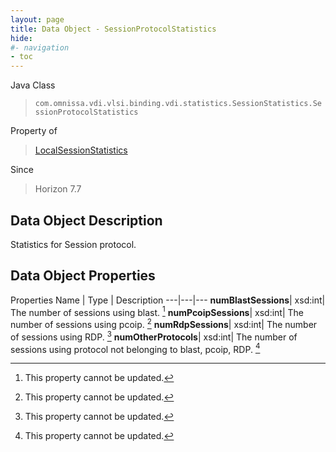 ```yaml
---
layout: page
title: Data Object - SessionProtocolStatistics
hide:
#- navigation
- toc
---
```






Java Class
> `com.omnissa.vdi.vlsi.binding.vdi.statistics.SessionStatistics.SessionProtocolStatistics`

Property of
> [LocalSessionStatistics](vdi.statistics.SessionStatistics.LocalSessionStatistics.md#field_detail)

Since
> Horizon 7.7


## Data Object Description

Statistics for Session protocol.

## Data Object Properties
Properties
Name |  Type |  Description
---|---|---
**numBlastSessions**|  xsd:int|  The number of sessions using blast. [^2]
**numPcoipSessions**|  xsd:int|  The number of sessions using pcoip. [^2]
**numRdpSessions**|  xsd:int|  The number of sessions using RDP. [^2]
**numOtherProtocols**|  xsd:int|  The number of sessions using protocol not belonging to blast, pcoip, RDP. [^2]


 


[^2]: This property cannot be updated.